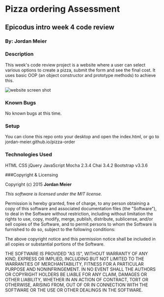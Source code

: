 # Pizza ordering Assessment

## Epicodus intro week 4 code review

### By: Jordan Meier

### Description

This week's code review project is a website where a user can select various options to create a pizza, submit the form and see the final cost. It uses basic OOP (an object constructor and prototype methods) to achieve this.

![website screen shot](images/screenshot.png)

### Known Bugs

No known bugs at this time.

### Setup

You can clone this repo onto your desktop and open the index.html, or go to jordan-meier.github.io/pizza-order

### Technologies Used

HTML
CSS
jQuery
JavaScript
Mocha 2.3.4
Chai 3.4.2
Bootstrap v3.3.6

###Copyright & Licensing

Copyright (c) 2015 **Jordan Meier**

*This software is licensed under the MIT license.*

Permission is hereby granted, free of charge, to any person obtaining a copy
of this software and associated documentation files (the "Software"), to deal
in the Software without restriction, including without limitation the rights
to use, copy, modify, merge, publish, distribute, sublicense, and/or sell
copies of the Software, and to permit persons to whom the Software is
furnished to do so, subject to the following conditions:

The above copyright notice and this permission notice shall be included in
all copies or substantial portions of the Software.

THE SOFTWARE IS PROVIDED "AS IS", WITHOUT WARRANTY OF ANY KIND, EXPRESS OR
IMPLIED, INCLUDING BUT NOT LIMITED TO THE WARRANTIES OF MERCHANTABILITY,
FITNESS FOR A PARTICULAR PURPOSE AND NONINFRINGEMENT. IN NO EVENT SHALL THE
AUTHORS OR COPYRIGHT HOLDERS BE LIABLE FOR ANY CLAIM, DAMAGES OR OTHER
LIABILITY, WHETHER IN AN ACTION OF CONTRACT, TORT OR OTHERWISE, ARISING FROM,
OUT OF OR IN CONNECTION WITH THE SOFTWARE OR THE USE OR OTHER DEALINGS IN
THE SOFTWARE.
